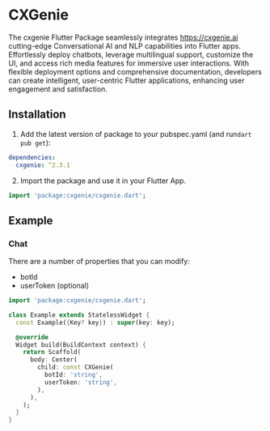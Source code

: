 # CXGenie

The cxgenie Flutter Package seamlessly integrates https://cxgenie.ai cutting-edge Conversational AI and NLP capabilities into Flutter apps. Effortlessly deploy chatbots, leverage multilingual support, customize the UI, and access rich media features for immersive user interactions. With flexible deployment options and comprehensive documentation, developers can create intelligent, user-centric Flutter applications, enhancing user engagement and satisfaction.

## Installation

1. Add the latest version of package to your pubspec.yaml (and run`dart pub get`):

```yaml
dependencies:
  cxgenie: ^2.3.1
```

2. Import the package and use it in your Flutter App.

```dart
import 'package:cxgenie/cxgenie.dart';
```

## Example

### Chat

There are a number of properties that you can modify:

- botId
- userToken (optional)

```dart
import 'package:cxgenie/cxgenie.dart';

class Example extends StatelessWidget {
  const Example({Key? key}) : super(key: key);

  @override
  Widget build(BuildContext context) {
    return Scaffold(
      body: Center(
        child: const CXGenie(
          botId: 'string',
          userToken: 'string',
        ),
      ),
    );
  }
}
```
